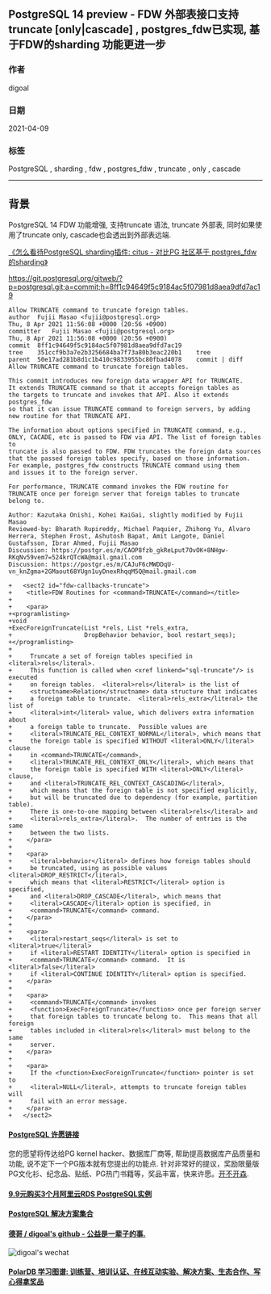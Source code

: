 ## PostgreSQL 14 preview - FDW 外部表接口支持 truncate [only|cascade] , postgres_fdw已实现, 基于FDW的sharding 功能更进一步    
        
### 作者        
digoal        
        
### 日期        
2021-04-09         
        
### 标签        
PostgreSQL , sharding , fdw , postgres_fdw , truncate , only , cascade         
        
----        
        
## 背景       
PostgreSQL  14 FDW 功能增强, 支持truncate 语法, truncate 外部表, 同时如果使用了truncate  only, cascade也会透出到外部表远端.    
  
[《怎么看待PostgreSQL sharding插件: citus - 对比PG 社区基于 postgres_fdw 的sharding》](../202103/20210325_02.md)    
  
https://git.postgresql.org/gitweb/?p=postgresql.git;a=commit;h=8ff1c94649f5c9184ac5f07981d8aea9dfd7ac19  
  
  
```  
Allow TRUNCATE command to truncate foreign tables.  
author	Fujii Masao <fujii@postgresql.org>	  
Thu, 8 Apr 2021 11:56:08 +0000 (20:56 +0900)  
committer	Fujii Masao <fujii@postgresql.org>	  
Thu, 8 Apr 2021 11:56:08 +0000 (20:56 +0900)  
commit	8ff1c94649f5c9184ac5f07981d8aea9dfd7ac19  
tree	351ccf9b3a7e2b3256684ba7f73a80b3eac220b1	tree  
parent	50e17ad281b8d1c1b410c9833955bc80fbad4078	commit | diff  
Allow TRUNCATE command to truncate foreign tables.  
  
This commit introduces new foreign data wrapper API for TRUNCATE.  
It extends TRUNCATE command so that it accepts foreign tables as  
the targets to truncate and invokes that API. Also it extends postgres_fdw  
so that it can issue TRUNCATE command to foreign servers, by adding  
new routine for that TRUNCATE API.  
  
The information about options specified in TRUNCATE command, e.g.,  
ONLY, CACADE, etc is passed to FDW via API. The list of foreign tables to  
truncate is also passed to FDW. FDW truncates the foreign data sources  
that the passed foreign tables specify, based on those information.  
For example, postgres_fdw constructs TRUNCATE command using them  
and issues it to the foreign server.  
  
For performance, TRUNCATE command invokes the FDW routine for  
TRUNCATE once per foreign server that foreign tables to truncate belong to.  
  
Author: Kazutaka Onishi, Kohei KaiGai, slightly modified by Fujii Masao  
Reviewed-by: Bharath Rupireddy, Michael Paquier, Zhihong Yu, Alvaro Herrera, Stephen Frost, Ashutosh Bapat, Amit Langote, Daniel Gustafsson, Ibrar Ahmed, Fujii Masao  
Discussion: https://postgr.es/m/CAOP8fzb_gkReLput7OvOK+8NHgw-RKqNv59vem7=524krQTcWA@mail.gmail.com  
Discussion: https://postgr.es/m/CAJuF6cMWDDqU-vn_knZgma+2GMaout68YUgn1uyDnexRhqqM5Q@mail.gmail.com  
```  
  
```
+   <sect2 id="fdw-callbacks-truncate">
+    <title>FDW Routines for <command>TRUNCATE</command></title>
+
+    <para>
+<programlisting>
+void
+ExecForeignTruncate(List *rels, List *rels_extra,
+                    DropBehavior behavior, bool restart_seqs);
+</programlisting>
+
+     Truncate a set of foreign tables specified in <literal>rels</literal>.
+     This function is called when <xref linkend="sql-truncate"/> is executed
+     on foreign tables.  <literal>rels</literal> is the list of
+     <structname>Relation</structname> data structure that indicates
+     a foreign table to truncate.  <literal>rels_extra</literal> the list of
+     <literal>int</literal> value, which delivers extra information about
+     a foreign table to truncate.  Possible values are
+     <literal>TRUNCATE_REL_CONTEXT_NORMAL</literal>, which means that
+     the foreign table is specified WITHOUT <literal>ONLY</literal> clause
+     in <command>TRUNCATE</command>,
+     <literal>TRUNCATE_REL_CONTEXT_ONLY</literal>, which means that
+     the foreign table is specified WITH <literal>ONLY</literal> clause,
+     and <literal>TRUNCATE_REL_CONTEXT_CASCADING</literal>,
+     which means that the foreign table is not specified explicitly,
+     but will be truncated due to dependency (for example, partition table).
+     There is one-to-one mapping between <literal>rels</literal> and
+     <literal>rels_extra</literal>.  The number of entries is the same
+     between the two lists.
+    </para>
+
+    <para>
+     <literal>behavior</literal> defines how foreign tables should
+     be truncated, using as possible values <literal>DROP_RESTRICT</literal>,
+     which means that <literal>RESTRICT</literal> option is specified,
+     and <literal>DROP_CASCADE</literal>, which means that
+     <literal>CASCADE</literal> option is specified, in
+     <command>TRUNCATE</command> command.
+    </para>
+    
+    <para>
+     <literal>restart_seqs</literal> is set to <literal>true</literal>
+     if <literal>RESTART IDENTITY</literal> option is specified in
+     <command>TRUNCATE</command> command.  It is <literal>false</literal>
+     if <literal>CONTINUE IDENTITY</literal> option is specified.
+    </para>
+
+    <para>
+     <command>TRUNCATE</command> invokes
+     <function>ExecForeignTruncate</function> once per foreign server
+     that foreign tables to truncate belong to.  This means that all foreign
+     tables included in <literal>rels</literal> must belong to the same
+     server.
+    </para>
+
+    <para>
+     If the <function>ExecForeignTruncate</function> pointer is set to
+     <literal>NULL</literal>, attempts to truncate foreign tables will
+     fail with an error message.
+    </para>
+   </sect2>
```
  
  
#### [PostgreSQL 许愿链接](https://github.com/digoal/blog/issues/76 "269ac3d1c492e938c0191101c7238216")
您的愿望将传达给PG kernel hacker、数据库厂商等, 帮助提高数据库产品质量和功能, 说不定下一个PG版本就有您提出的功能点. 针对非常好的提议，奖励限量版PG文化衫、纪念品、贴纸、PG热门书籍等，奖品丰富，快来许愿。[开不开森](https://github.com/digoal/blog/issues/76 "269ac3d1c492e938c0191101c7238216").  
  
  
#### [9.9元购买3个月阿里云RDS PostgreSQL实例](https://www.aliyun.com/database/postgresqlactivity "57258f76c37864c6e6d23383d05714ea")
  
  
#### [PostgreSQL 解决方案集合](https://yq.aliyun.com/topic/118 "40cff096e9ed7122c512b35d8561d9c8")
  
  
#### [德哥 / digoal's github - 公益是一辈子的事.](https://github.com/digoal/blog/blob/master/README.md "22709685feb7cab07d30f30387f0a9ae")
  
  
![digoal's wechat](../pic/digoal_weixin.jpg "f7ad92eeba24523fd47a6e1a0e691b59")
  
  
#### [PolarDB 学习图谱: 训练营、培训认证、在线互动实验、解决方案、生态合作、写心得拿奖品](https://www.aliyun.com/database/openpolardb/activity "8642f60e04ed0c814bf9cb9677976bd4")
  
